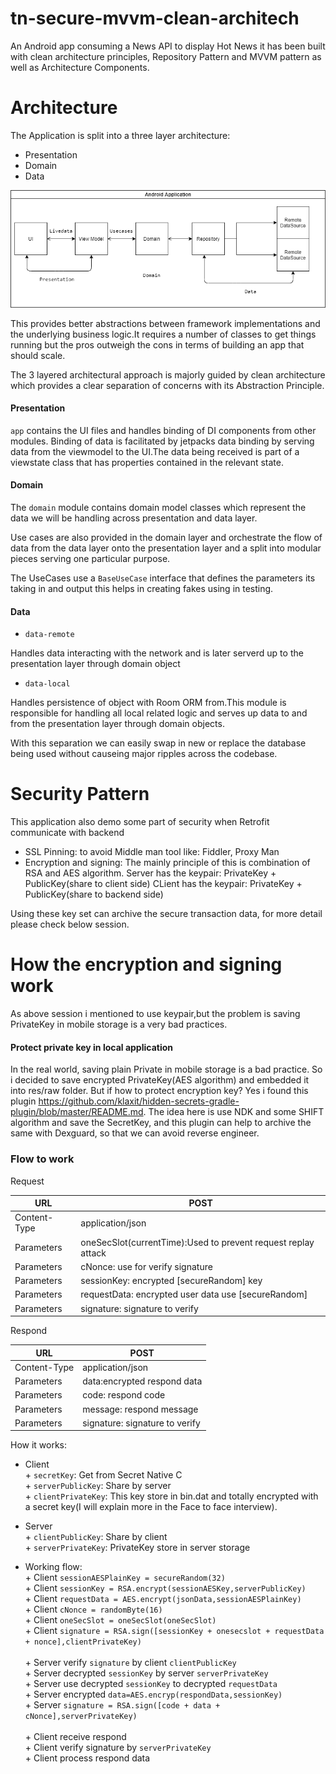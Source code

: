 # tn-secure-mvvm-clean-architech

An Android app consuming a News API to display Hot News it has been built with clean architecture principles, Repository Pattern and MVVM pattern as well as Architecture Components.

# Architecture
The Application is split into a three layer architecture:
- Presentation
- Domain
- Data
  
![Architecture Flow Diagram](clean_art.png)

This provides better abstractions between framework implementations
and the underlying business logic.It requires a number of classes to get
things running but the pros outweigh the cons in terms of building an app
that should scale.

The 3 layered architectural approach is majorly guided by clean architecture which provides
a clear separation of concerns with its Abstraction Principle.

#### Presentation

```app``` contains the UI files and handles binding of DI components from other modules.
Binding of data is facilitated by jetpacks data binding by serving data from the viewmodel
to the UI.The data being received is part of a viewstate class that has properties contained in the
relevant state.

#### Domain

The ```domain``` module contains domain model classes which represent the
data we will be handling across presentation and data layer.

Use cases are also provided in the domain layer and orchestrate the flow
of data from the data layer onto the presentation layer and a split into
modular pieces serving one particular purpose.

The UseCases use a ```BaseUseCase``` interface that defines the parameters its taking in and
output this helps in creating fakes using in testing.

#### Data

- ```data-remote```

Handles data interacting with the network and is later serverd up to the presentation layer through
domain object

- ```data-local```

Handles persistence of object with Room ORM from.This module is responsible for handling all local related
logic and serves up data to and from the presentation layer through domain objects.

With this separation we can easily swap in new or replace the database being used without causeing
major ripples across the codebase.

# Security Pattern
This application also demo some part of security when Retrofit communicate with backend
- SSL Pinning: to avoid Middle man tool like: Fiddler, Proxy Man 
- Encryption and signing:
The mainly principle of this is combination of RSA and AES algorithm.
  Server has the keypair: PrivateKey + PublicKey(share to client side)
  CLient has the keypair: PrivateKey  + PublicKey(share to backend side)
  
Using these key set can archive the secure transaction data, for more detail please check below session.
# How the encryption and signing work
 As above session i mentioned to use keypair,but the problem is saving PrivateKey in mobile storage is a very bad practices.
#### Protect private key in local application
In the real world, saving plain Private in mobile storage is a bad practice. 
So i decided to save encrypted PrivateKey(AES algorithm) and embedded it into res/raw folder.
But if how to protect encryption key? Yes i found this plugin 
https://github.com/klaxit/hidden-secrets-gradle-plugin/blob/master/README.md.
The idea here is use NDK and some SHIFT algorithm and save the SecretKey, and this plugin can help to archive the same with Dexguard,
so that we can avoid reverse engineer.

### Flow to work

Request

| URL | POST|
 | --- | --- |
| Content-Type | application/json |
| Parameters | oneSecSlot(currentTime):Used to prevent request replay attack  |
| Parameters | cNonce: use for verify signature  |
| Parameters | sessionKey: encrypted [secureRandom] key  |
| Parameters | requestData: encrypted user data use [secureRandom]  |
| Parameters | signature: signature to verify  |

Respond

| URL | POST |
  | --- | --- |
| Content-Type | application/json |
| Parameters | data:encrypted respond data |
| Parameters | code: respond code  |
| Parameters | message: respond message  |
| Parameters | signature: signature to verify  |

How it works:
- Client<br>
  <t>+ `secretKey`: Get from Secret Native C<br>
  <t>+ `serverPublicKey`: Share by server<br>
  <t>+ `clientPrivateKey`: This key store in bin.dat and totally encrypted with a secret key(I will explain more in the Face to face interview).
- Server<br>
  <t>+ `clientPublicKey`: Share by client<br>
  <t>+ `serverPrivateKey`: PrivateKey store in server storage

- Working flow:<br>
  <t> + Client `sessionAESPlainKey = secureRandom(32)` <br>
  <t> + Client `sessionKey = RSA.encrypt(sessionAESKey,serverPublicKey)`<br>
  <t> + Client `requestData = AES.encrypt(jsonData,sessionAESPlainKey)`<br>
  <t> + Client `cNonce = randomByte(16)`<br>
  <t> + Client `oneSecSlot = oneSecSlot(oneSecSlot)`<br>
  <t> + Client `signature = RSA.sign([sessionKey + onesecslot + requestData + nonce],clientPrivateKey)`<br>
  <br>
  <t> + Server verify `signature` by client `clientPublicKey`<br>
  <t>+ Server decrypted `sessionKey` by server `serverPrivateKey`<br>
  <t>+ Server use decrypted `sessionKey` to decrypted `requestData`<br>
  <t>+ Server encrypted `data=AES.encryp(respondData,sessionKey)` <br>
  <t> + Server `signature = RSA.sign([code + data + cNonce],serverPrivateKey)`<br>
  <br>
  <t>+ Client receive respond <br>
  <t>+ Client verify signature by `serverPrivateKey` <br>
  <t> + Client process respond data<br>